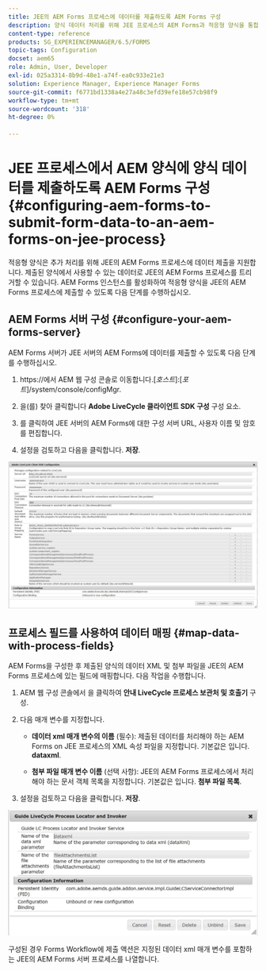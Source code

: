 ```yaml
---
title: JEE의 AEM Forms 프로세스에 데이터를 제출하도록 AEM Forms 구성
description: 양식 데이터 처리를 위해 JEE 프로세스의 AEM Forms과 적응형 양식을 통합합니다.
content-type: reference
products: SG_EXPERIENCEMANAGER/6.5/FORMS
topic-tags: Configuration
docset: aem65
role: Admin, User, Developer
exl-id: 025a3314-8b9d-48e1-a74f-ea0c933e21e3
solution: Experience Manager, Experience Manager Forms
source-git-commit: f6771bd1338a4e27a48c3efd39efe18e57cb98f9
workflow-type: tm+mt
source-wordcount: '318'
ht-degree: 0%

---
```


# JEE 프로세스에서 AEM 양식에 양식 데이터를 제출하도록 AEM Forms 구성{#configuring-aem-forms-to-submit-form-data-to-an-aem-forms-on-jee-process}

적응형 양식은 추가 처리를 위해 JEE의 AEM Forms 프로세스에 데이터 제출을 지원합니다. 제출된 양식에서 사용할 수 있는 데이터로 JEE의 AEM Forms 프로세스를 트리거할 수 있습니다. AEM Forms 인스턴스를 활성화하여 적응형 양식을 JEE의 AEM Forms 프로세스에 제출할 수 있도록 다음 단계를 수행하십시오.

## AEM Forms 서버 구성 {#configure-your-aem-forms-server}

AEM Forms 서버가 JEE 서버의 AEM Forms에 데이터를 제출할 수 있도록 다음 단계를 수행하십시오.

1. https://에서 AEM 웹 구성 콘솔로 이동합니다.[*호스트*]:[*포트*]/system/console/configMgr.

1. 을(를) 찾아 클릭합니다 **Adobe LiveCycle 클라이언트 SDK 구성** 구성 요소.
1. 를 클릭하여 JEE 서버의 AEM Forms에 대한 구성 서버 URL, 사용자 이름 및 암호를 편집합니다.
1. 설정을 검토하고 다음을 클릭합니다. **저장**.

![Adobe LiveCycle 클라이언트 SDK 구성](assets/clientsdkconfiguration.jpg)

## 프로세스 필드를 사용하여 데이터 매핑 {#map-data-with-process-fields}

AEM Forms을 구성한 후 제출된 양식의 데이터 XML 및 첨부 파일을 JEE의 AEM Forms 프로세스에 있는 필드에 매핑합니다. 다음 작업을 수행합니다.

1. AEM 웹 구성 콘솔에서 을 클릭하여 **안내 LiveCycle 프로세스 보관처 및 호출기** 구성.
1. 다음 매개 변수를 지정합니다.

   * **데이터 xml 매개 변수의 이름** (필수): 제출된 데이터를 처리해야 하는 AEM Forms on JEE 프로세스의 XML 속성 파일을 지정합니다. 기본값은 입니다. **dataxml**.

   * **첨부 파일 매개 변수 이름** (선택 사항): JEE의 AEM Forms 프로세스에서 처리해야 하는 문서 객체 목록을 지정합니다. 기본값은 입니다. **첨부 파일 목록**.

1. 설정을 검토하고 다음을 클릭합니다. **저장**.

![안내 LiveCycle 프로세스 보관처 및 호출기](assets/test3.jpg)

구성된 경우 Forms Workflow에 제출 액션은 지정된 데이터 xml 매개 변수를 포함하는 JEE의 AEM Forms 서버 프로세스를 나열합니다.

